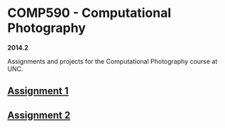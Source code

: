 # COMP590 - Computational Photography 

**2014.2**

Assignments and projects for the Computational Photography course at UNC.

## [Assignment 1](A1)

## [Assignment 2](A2)
